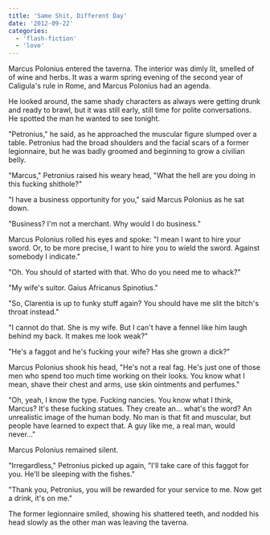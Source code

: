 ```yaml
---
title: 'Same Shit, Different Day'
date: '2012-09-22'
categories:
  - 'flash-fiction'
  - 'love'
---
```


Marcus Polonius entered the taverna. The interior was dimly lit, smelled of of
wine and herbs. It was a warm spring evening of the second year of Caligula's
rule in Rome, and Marcus Polonius had an agenda.

<!-- truncate -->

He looked around, the same shady characters as always were getting drunk and
ready to brawl, but it was still early, still time for polite conversations. He
spotted the man he wanted to see tonight.

"Petronius," he said, as he approached the muscular figure slumped over a table.
Petronius had the broad shoulders and the facial scars of a former legionnaire,
but he was badly groomed and beginning to grow a civilian belly.

"Marcus," Petronius raised his weary head, "What the hell are you doing in this
fucking shithole?"

"I have a business opportunity for you," said Marcus Polonius as he sat down.

"Business? I'm not a merchant. Why would I do business."

Marcus Polonius rolled his eyes and spoke: "I mean I want to hire your sword.
Or, to be more precise, I want to hire you to wield the sword. Against somebody
I indicate."

"Oh. You should of started with that. Who do you need me to whack?"

"My wife's suitor. Gaius Africanus Spinotius."

"So, Clarentia is up to funky stuff again? You should have me slit the bitch's
throat instead."

"I cannot do that. She is my wife. But I can't have a fennel like him laugh
behind my back. It makes me look weak?"

"He's a faggot and he's fucking your wife? Has she grown a dick?"

Marcus Polonius shook his head, "He's not a real fag. He's just one of those men
who spend too much time working on their looks. You know what I mean, shave
their chest and arms, use skin ointments and perfumes."

"Oh, yeah, I know the type. Fucking nancies. You know what I think, Marcus? It's
these fucking statues. They create an... what's the word? An unrealistic image
of the human body. No man is that fit and muscular, but people have learned to
expect that. A guy like me, a real man, would never..."

Marcus Polonius remained silent.

"Irregardless," Petronius picked up again, "I'll take care of this faggot for
you. He'll be sleeping with the fishes."

"Thank you, Petronius, you will be rewarded for your service to me. Now get a
drink, it's on me."

The former legionnaire smiled, showing his shattered teeth, and nodded his head
slowly as the other man was leaving the taverna.
